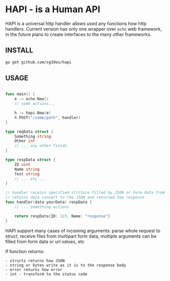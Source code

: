 # HAPI - is a Human API

HAPI is a universal http handler allows used any functions how http handlers.
Current version has only one wrapper over `echo` web framework, in the future
plans to create interfaces to the many other frameworks.

## INSTALL

```sh
go get github.com/sg3des/hapi
```

## USAGE

```go

func main() {
	e := echo.New()
	// some actions...

	h := hapi.New(e)
	h.POST("/some/path", handler)
}

type reqData struct {
	Something string
	Other int
	// ... any other fields
}

type respData struct {
	ID uint
	Name string
	Text string
	// ... etc ...
}

// handler receivs specified strcture filled by JSON or Form data from request
// returns data convert to the JSON and returned how response
func handler(data yourData) respData {
	// ... something actions

	return respData{ID: 123, Name: "response"}
}

```

HAPI support many cases of incoming arguments: parse whole request to struct,
receive files from multipart form data, multiple arguments can be filled from
form data or url values, etc

If function returns:

    - structs returns how JSON
    - string or bytes write as it is to the response body
    - error returns how error
    - int - transform to the status code

